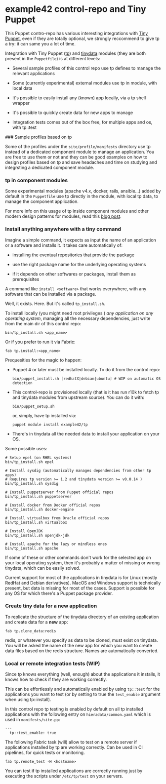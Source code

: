 # example42 control-repo and Tiny Puppet

This Puppet contro-repo has various interesting integrations with [Tiny Puppet](http://tiny-puppet.com), even if they are totally optional, we strongly reccommend to give tp a try: it can same you a lot of time.

Integration with Tiny Puppet ([tp](https://github.com/example42/puppet-tp)) and [tinydata](https://github.com/example42/tinydata) modules (they are both present in the ```Puppetfile```) is at different levels:

  - Several sample profiles of this control repo use tp defines to manage the relevant applications

  - Some (currently experimental) external modules use tp in module, with local data

  - It's possible to easily install any (known) app locally, via a tp shell wrapper

  - It's possible to quickly create data for new apps to manage

  - Integration tests comes out of the box free, for multiple apps and os, with tp::test

### Sample profiles based on tp

Some of the profiles under the ```site/profile/manifests``` directory use tp instead of a dedicated component module to manage an application. You are free to use them or not and they can be good examples on how to design profiles based on tp and save headaches and time on studying and integrsting a dedicated component module.

### tp in component modules

Some experimental modules (apache v4.x, docker, rails, ansible...) added by default in the ```Puppetfile``` use tp directly in the module, with local tp data, to manage the component application.

For more info on this usage of tp inside component modules and other modern design patterns for modules, read this [blog post](http://www.example42.com/2016/05/30/exploring-puppet4-modules-design-patterns/). 

### Install anything anywhere with a tiny command

Imagine a simple command, it expects as input the name of an application or a software and installs it. It takes care automatically of:

  - installing the eventual repositories that provide the package

  - use the right package name for the underlying operating systems

  - if it depends on other softwares or packages, install them as prerequisites

A command like ```install <software>``` that works everywhere, with any software that can be installed via a package.

Well, it exists. Here. But it's called ```tp_install.sh```.

To install locally (you might need root privileges ) *any application on any operating system*, managing all the necessary dependencies, just write from the main dir of this control repo:

    bin/tp_install.sh <app_name>

Or if you prefer to run it via Fabric:
 
    fab tp.install:<app_name>

Prequesities for the magic to happen:

  - Puppet 4 or later must be installed locally. To do it from the control repo:

        bin/puppet_install.sh [redhatX|debian|ubuntu] # WIP on automatic OS detection 

  - This control-repo is provisioned locally (that is it has run r10k to fetch tp and tinydata modules from upstream source). You can do it with:

        bin/puppet_setup.sh

    or, simply, have tp installed via:

        puppet module install example42/tp

  - There's in tinydata all the needed data to install your application on your OS.


Some possible uses:

    # Setup epel (on RHEL systems)
    bin/tp_install.sh epel

    # Install sysdig (automatically manages dependencies from other tp apps)
    # Requires tp version >= 1.2 and tinydata version >= v0.0.14 )
    bin/tp_install.sh sysdig
 
    # Install puppetserver from Puppet official repos
    bin/tp_install.sh puppetserver

    # Install docker from Docker official repos
    bin/tp_install.sh docker-engine

    # Install virtualbox from Oracle official repos
    bin/tp_install.sh virtualbox

    # Install OpenJDK
    bin/tp_install.sh openjdk-jdk

    # Install apache for the lazy or mindless ones
    bin/tp_install.sh apache

If some of these or other commands don't work for the selected app on your local operating system, then it's probably a matter of missing or wrong tinydata, which can be easily solved.

Current support for most of the applications in tinydata is for Linux (mostly RedHat and Debian derivatives). MacOS and Windows support is technically present, but data is missing for most of the cases. Support is possible for any OS for which there's a Puppet package provider.


### Create tiny data for a new application

To replicate the structure of the tinydata directory of an existing application and create data for a **new** app:

    fab tp.clone_data:redis

redis, or whatever you specify as data to be cloned, must exist on tinydata. You will be asked the name of the new app for which you want to create data files based on the redis structure. Names are automatically converted.


### Local or remote integration tests (WIP)

Since tp knows everything (well, enough) about the applications it installs, it knows how to check if they are working correctly.

This can be effortlessly and automatically enabled by using ```tp::test``` for the applications you want to test (or by setting to true the ```test_enable``` argument when using tp::install).

In this control repo tp testing is enabled by default on all tp installed applications with the following entry on ```hieradata/common.yaml``` which is used in ```manifests/site.pp```:

    ---
      tp::test_enable: true

The following Fabric task (will) allow to test on a remote server if applications installed by tp are working correctly. Can be used in CI pipelines, for quick tests or monitoring.

    fab tp.remote_test -H <hostname>

You can test if tp installed applications are correctly running just by executing the scripts under ```/etc/tp/test``` on your servers.
